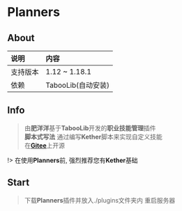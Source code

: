 # Planners

## About

|说明       |内容                 |
|:---       |:---                 |
|支持版本   |1.12 ~ 1.18.1        |
|依赖       |TabooLib(自动安装)   |

## Info

> 由**肥洋洋**基于**TabooLib**开发的**职业技能管理**插件  
> **脚本式写法** 通过编写**Kether**脚本来实现自定义技能  
> 在[**Gitee**](https://gitee.com/amazing-ocean-origin/planners)上开源

!> 在使用**Planners**前, 强烈推荐您有**Kether**基础

## Start

> 下载**Planners**插件并放入./plugins文件夹内
> 重启服务器